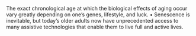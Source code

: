 The exact chronological age at which the biological effects of aging occur vary greatly depending on one’s genes, lifestyle, and luck. • Senescence is inevitable, but today’s older adults now have unprecedented access to many assistive technologies that enable them to live full and active lives.